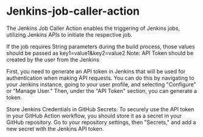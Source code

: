 # Jenkins-job-caller-action

The Jenkins Job Caller Action enables the triggering of Jenkins jobs, utilizing Jenkins APIs to initiate the respective job.

If the job requires String parameters during the build process, those values should be passed as key1=value1&key2=value2
Note: API Token should be created by the user from the Jenkins

First, you need to generate an API token in Jenkins that will be used for authentication when making API requests. You can do this by navigating to your Jenkins instance, going to your user profile, and selecting "Configure" or "Manage User." Then, under the "API Token" section, you can generate a token.

Store Jenkins Credentials in GitHub Secrets:
To securely use the API token in your GitHub Action workflow, you should store it as a secret in your GitHub repository. Go to your repository settings, then "Secrets," and add a new secret with the Jenkins API token.
